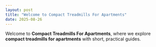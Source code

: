 ```yaml
---
layout: post
title: "Welcome to Compact Treadmills For Apartments"
date: 2025-08-26
---
```


Welcome to **Compact Treadmills For Apartments**, where we explore **compact treadmills for apartments** with short, practical guides.

